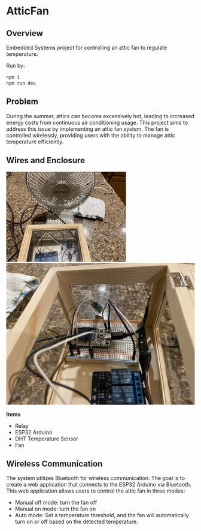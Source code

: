 # AtticFan

## Overview
Embedded Systems project for controlling an attic fan to regulate temperature.

Run by:
```
npm i
npm run dev
```

## Problem
During the summer, attics can become excessively hot, leading to increased energy 
costs from continuous air conditioning usage. This project aims to address this 
issue by implementing an attic fan system. 
The fan is controlled wirelessly, providing users with the ability to 
manage attic temperature efficiently.

## Wires and Enclosure
![IMG_1040.jpg](./esp32/IMG_1040.jpg)
![IMG_1041.jpg](./esp32/IMG_1041.jpg)

**Items**
- Relay
- ESP32 Arduino
- DHT Temperature Sensor
- Fan

## Wireless Communication
The system utilizes Bluetooth for wireless communication. The goal is to create a web 
application that connects to the ESP32 Arduino via Bluetooth. This web application 
allows users to control the attic fan in three modes:
 - Manual off mode: turn the fan off 
 - Manual on mode: turn the fan on 
 - Auto mode: Set a temperature threshold, and the fan will automatically turn on or off based on the detected temperature. 

